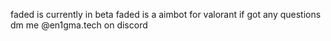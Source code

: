 faded is currently in beta faded is a aimbot for valorant if got any questions dm me @en1gma.tech on discord
